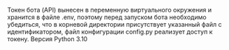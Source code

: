 Токен бота (API) вынесен в переменную виртуального окружения и хранится в файле .env, поэтому перед запуском бота необходимо убедиться,
что в корневой директории присутствует указанный файл с идентификатором, файл конфигурации config.py реализует доступ к токену.
Версия Python 3.10
